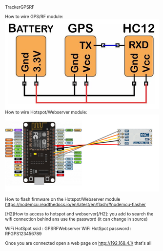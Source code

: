 TrackerGPSRF



How to wire GPS/RF module:
![alt text](https://github.com/Hellorheaven/TrackerGPSRF/blob/master/GPSRF_module.png)
How to wire Hotspot/Webserver module:
![alt text](https://github.com/Hellorheaven/TrackerGPSRF/blob/master/Webserver_module.png)

How to flash firmware on the Hotspot/Webserver module
https://nodemcu.readthedocs.io/en/latest/en/flash/#nodemcu-flasher

[H2]How to access to hotspot and webserver[/H2]:
you add to search the wifi connection behind ans use the password (it can change in source)

WiFi HotSpot ssid : GPSRFWebserver
WiFi HotSpot password : RFGPS123456789

Once you are connected open a web page on http://192.168.4.1/ that's all
